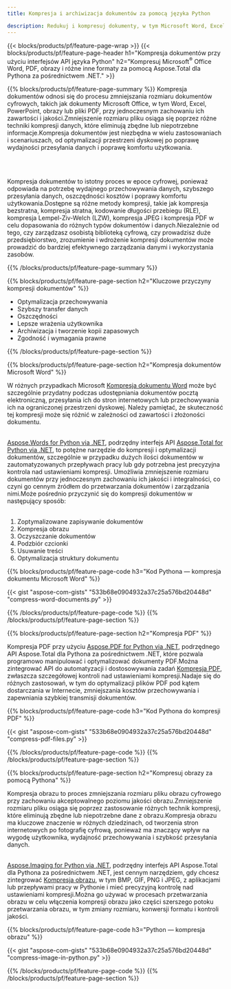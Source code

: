 ```yaml
---
title: Kompresja i archiwizacja dokumentów za pomocą języka Python 

description: Redukuj i kompresuj dokumenty, w tym Microsoft Word, Excel, PowerPoint, PDF i obrazy, za pośrednictwem aplikacji w języku Python.Przetestuj wynik kompresji online.
---
```


{{< blocks/products/pf/feature-page-wrap >}}
{{< blocks/products/pf/feature-page-header h1="Kompresja dokumentów przy użyciu interfejsów API języka Python" h2="Kompresuj Microsoft<sup>&reg;</sup> Office Word, PDF, obrazy i różne inne formaty za pomocą Aspose.Total dla Pythona za pośrednictwem .NET." >}}

{{% blocks/products/pf/feature-page-summary %}}
Kompresja dokumentów odnosi się do procesu zmniejszania rozmiaru dokumentów cyfrowych, takich jak dokumenty Microsoft Office, w tym Word, Excel, PowerPoint, obrazy lub pliki PDF, przy jednoczesnym zachowaniu ich zawartości i jakości.Zmniejszenie rozmiaru pliku osiąga się poprzez różne techniki kompresji danych, które eliminują zbędne lub niepotrzebne informacje.Kompresja dokumentów jest niezbędna w wielu zastosowaniach i scenariuszach, od optymalizacji przestrzeni dyskowej po poprawę wydajności przesyłania danych i poprawę komfortu użytkowania.

<br /> <br />

Kompresja dokumentów to istotny proces w epoce cyfrowej, ponieważ odpowiada na potrzebę wydajnego przechowywania danych, szybszego przesyłania danych, oszczędności kosztów i poprawy komfortu użytkowania.Dostępne są różne metody kompresji, takie jak kompresja bezstratna, kompresja stratna, kodowanie długości przebiegu (RLE), kompresja Lempel-Ziv-Welch (LZW), kompresja JPEG i kompresja PDF w celu dopasowania do różnych typów dokumentów i danych.Niezależnie od tego, czy zarządzasz osobistą biblioteką cyfrową, czy prowadzisz duże przedsiębiorstwo, zrozumienie i wdrożenie kompresji dokumentów może prowadzić do bardziej efektywnego zarządzania danymi i wykorzystania zasobów.

{{% /blocks/products/pf/feature-page-summary  %}}

{{% blocks/products/pf/feature-page-section  h2="Kluczowe przyczyny kompresji dokumentów" %}}

- Optymalizacja przechowywania
- Szybszy transfer danych
- Oszczędności
- Lepsze wrażenia użytkownika
- Archiwizacja i tworzenie kopii zapasowych
- Zgodność i wymagania prawne

{{% /blocks/products/pf/feature-page-section %}}

{{% blocks/products/pf/feature-page-section  h2="Kompresja dokumentów Microsoft Word" %}}

W różnych przypadkach Microsoft [Kompresja dokumentu Word](https://products.aspose.com/total/python-net/compress/word/) może być szczególnie przydatny podczas udostępniania dokumentów pocztą elektroniczną, przesyłania ich do stron internetowych lub przechowywania ich na ograniczonej przestrzeni dyskowej. Należy pamiętać, że skuteczność tej kompresji może się różnić w zależności od zawartości i złożoności dokumentu.<br /><br />

[Aspose.Words for Python via .NET](https://products.aspose.com/words/python-net/), podrzędny interfejs API [Aspose.Total for Python via .NET](https://products.aspose.com/total/python-net/), to potężne narzędzie do kompresji i optymalizacji dokumentów, szczególnie w przypadku dużych ilości dokumentów w zautomatyzowanych przepływach pracy lub gdy potrzebna jest precyzyjna kontrola nad ustawieniami kompresji. Umożliwia zmniejszenie rozmiaru dokumentów przy jednoczesnym zachowaniu ich jakości i integralności, co czyni go cennym źródłem do przetwarzania dokumentów i zarządzania nimi.Może pośrednio przyczynić się do kompresji dokumentów w następujący sposób:	<br /><br />
1. Zoptymalizowane zapisywanie dokumentów<br />
2. Kompresja obrazu<br />
3. Oczyszczanie dokumentów<br />
4. Podzbiór czcionki<br />
5. Usuwanie treści<br />
6. Optymalizacja struktury dokumentu<br />

{{% blocks/products/pf/feature-page-code h3="Kod Pythona — kompresja dokumentu Microsoft Word" %}}

{{< gist "aspose-com-gists" "533b68e0904932a37c25a576bd20448d" "compress-word-documents.py" >}}

{{% /blocks/products/pf/feature-page-code  %}}
{{% /blocks/products/pf/feature-page-section %}}

{{% blocks/products/pf/feature-page-section  h2="Kompresja PDF" %}}

Kompresja PDF przy użyciu [Aspose.PDF for Python via .NET](https://products.aspose.com/pdf/python-net/), podrzędnego API Aspose.Total dla Pythona za pośrednictwem .NET, które pozwala programowo manipulować i optymalizować dokumenty PDF.Można zintegrować API do automatyzacji i dostosowywania zadań [Kompresja PDF](https://products.aspose.com/total/python-net/compress/pdf/), zwłaszcza szczegółowej kontroli nad ustawieniami kompresji.Nadaje się do różnych zastosowań, w tym do optymalizacji plików PDF pod kątem dostarczania w Internecie, zmniejszania kosztów przechowywania i zapewniania szybkiej transmisji dokumentów.

{{% blocks/products/pf/feature-page-code h3="Kod Pythona do kompresji PDF" %}}

{{< gist "aspose-com-gists" "533b68e0904932a37c25a576bd20448d" "compress-pdf-files.py" >}}

{{% /blocks/products/pf/feature-page-code  %}}
{{% /blocks/products/pf/feature-page-section %}}

{{% blocks/products/pf/feature-page-section  h2="Kompresuj obrazy za pomocą Pythona" %}}

Kompresja obrazu to proces zmniejszania rozmiaru pliku obrazu cyfrowego przy zachowaniu akceptowalnego poziomu jakości obrazu.Zmniejszenie rozmiaru pliku osiąga się poprzez zastosowanie różnych technik kompresji, które eliminują zbędne lub niepotrzebne dane z obrazu.Kompresja obrazu ma kluczowe znaczenie w różnych dziedzinach, od tworzenia stron internetowych po fotografię cyfrową, ponieważ ma znaczący wpływ na wygodę użytkownika, wydajność przechowywania i szybkość przesyłania danych.<br /><br />

[Aspose.Imaging for Python via .NET](https://products.aspose.com/imaging/python-net/), podrzędny interfejs API Aspose.Total dla Pythona za pośrednictwem .NET, jest cennym narzędziem, gdy chcesz zintegrować [Kompresja obrazu](https://products.aspose.com/total/python-net/compress/image/), w tym BMP, GIF, PNG i JPEG, z aplikacjami lub przepływami pracy w Pythonie i mieć precyzyjną kontrolę nad ustawieniami kompresji.Można go używać w procesach przetwarzania obrazu w celu włączenia kompresji obrazu jako części szerszego potoku przetwarzania obrazu, w tym zmiany rozmiaru, konwersji formatu i kontroli jakości.

{{% blocks/products/pf/feature-page-code h3="Python — kompresja obrazu" %}}

{{< gist "aspose-com-gists" "533b68e0904932a37c25a576bd20448d" "compress-image-in-python.py" >}}

{{% /blocks/products/pf/feature-page-code  %}}
{{% /blocks/products/pf/feature-page-section %}}